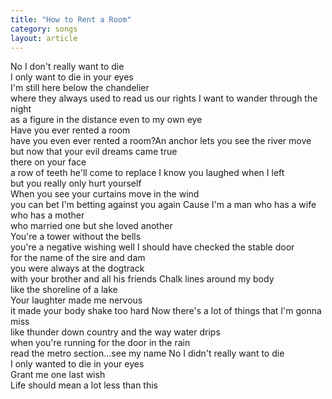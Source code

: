 ```yaml
---
title: "How to Rent a Room"
category: songs
layout: article
---
```


No I don't really want to die  
I only want to die in your eyes  
I'm still here below the chandelier  
where they always used to read us our rights I want to wander through the night  
as a figure in the distance even to my own eye  
Have you ever rented a room  
have you even ever rented a room?An anchor lets you see the river move  
but now that your evil dreams came true  
there on your face  
a row of teeth he'll come to replace I know you laughed when I left  
but you really only hurt yourself  
When you see your curtains move in the wind  
you can bet I'm betting against you again Cause I'm a man who has a wife who has a mother  
who married one but she loved another  
You're a tower without the bells  
you're a negative wishing well I should have checked the stable door  
for the name of the sire and dam  
you were always at the dogtrack  
with your brother and all his friends Chalk lines around my body  
like the shoreline of a lake  
Your laughter made me nervous  
it made your body shake too hard Now there's a lot of things that I'm gonna miss  
like thunder down country and the way water drips  
when you're running for the door in the rain  
read the metro section...see my name No I didn't really want to die  
I only wanted to die in your eyes  
Grant me one last wish  
Life should mean a lot less than this
